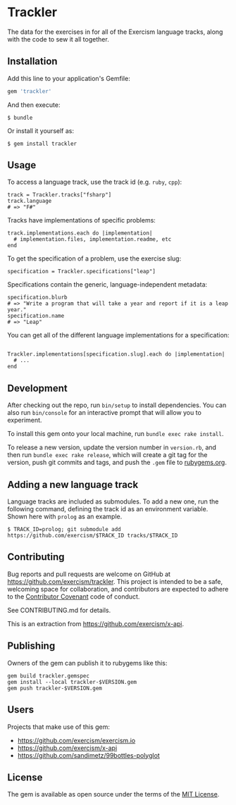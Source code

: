 # Trackler

The data for the exercises in for all of the Exercism language tracks, along with the code to sew it all together.

## Installation

Add this line to your application's Gemfile:

```ruby
gem 'trackler'
```

And then execute:

    $ bundle

Or install it yourself as:

    $ gem install trackler

## Usage

To access a language track, use the track id (e.g. `ruby`, `cpp`):

```
track = Trackler.tracks["fsharp"]
track.language
# => "F#"
```

Tracks have implementations of specific problems:

```
track.implementations.each do |implementation|
  # implementation.files, implementation.readme, etc
end
```

To get the specification of a problem, use the exercise slug:

```
specification = Trackler.specifications["leap"]
```

Specifications contain the generic, language-independent metadata:

```
specification.blurb
# => "Write a program that will take a year and report if it is a leap year."
specification.name
# => "Leap"
```

You can get all of the different language implementations for a specification:

```

Trackler.implementations[specification.slug].each do |implementation|
  # ...
end
```

## Development

After checking out the repo, run `bin/setup` to install dependencies. You can also run `bin/console` for an interactive prompt that will allow you to experiment.

To install this gem onto your local machine, run `bundle exec rake install`.

To release a new version, update the version number in `version.rb`, and then run `bundle exec rake release`, which will create a git tag for the version, push git commits and tags, and push the `.gem` file to [rubygems.org](https://rubygems.org).

## Adding a new language track

Language tracks are included as submodules. To add a new one, run the following command, defining the track id as an environment variable. Shown here with `prolog` as an example.

```
$ TRACK_ID=prolog; git submodule add https://github.com/exercism/$TRACK_ID tracks/$TRACK_ID
```

## Contributing

Bug reports and pull requests are welcome on GitHub at https://github.com/exercism/trackler. This project is intended to be a safe, welcoming space for collaboration, and contributors are expected to adhere to the [Contributor Covenant](http://contributor-covenant.org) code of conduct.

See CONTRIBUTING.md for details.

This is an extraction from https://github.com/exercism/x-api.

## Publishing

Owners of the gem can publish it to rubygems like this:

```
gem build trackler.gemspec
gem install --local trackler-$VERSION.gem
gem push trackler-$VERSION.gem
```
## Users

Projects that make use of this gem:

* https://github.com/exercism/exercism.io
* https://github.com/exercism/x-api
* https://github.com/sandimetz/99bottles-polyglot

## License

The gem is available as open source under the terms of the [MIT License](http://opensource.org/licenses/MIT).
